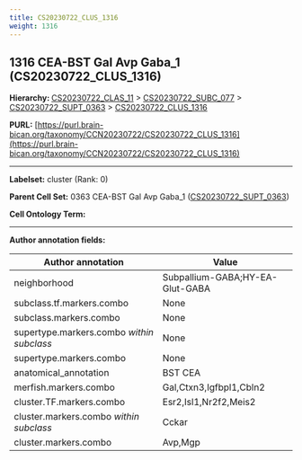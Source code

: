 ```yaml
---
title: CS20230722_CLUS_1316
weight: 1316
---
```

## 1316 CEA-BST Gal Avp Gaba_1 (CS20230722_CLUS_1316)
<b>Hierarchy: </b>
[CS20230722_CLAS_11](../CS20230722_CLAS_11) >
[CS20230722_SUBC_077](../CS20230722_SUBC_077) >
[CS20230722_SUPT_0363](../CS20230722_SUPT_0363) >
[CS20230722_CLUS_1316](../CS20230722_CLUS_1316)

**PURL:** [https://purl.brain-bican.org/taxonomy/CCN20230722/CS20230722_CLUS_1316](https://purl.brain-bican.org/taxonomy/CCN20230722/CS20230722_CLUS_1316)

---


**Labelset:** cluster (Rank: 0)

**Parent Cell Set:** 0363 CEA-BST Gal Avp Gaba_1 ([CS20230722_SUPT_0363](../CS20230722_SUPT_0363))



**Cell Ontology Term:** 

[MARKER GENES.]: #


---

[TRANSFERRED ANNOTATIONS.]: #


[AUTHOR ANNOTATION FIELDS.]: #


**Author annotation fields:**

| Author annotation | Value |
|-------------------|-------|
|neighborhood|Subpallium-GABA;HY-EA-Glut-GABA|
|subclass.tf.markers.combo|None|
|subclass.markers.combo|None|
|supertype.markers.combo _within subclass_|None|
|supertype.markers.combo|None|
|anatomical_annotation|BST CEA|
|merfish.markers.combo|Gal,Ctxn3,Igfbpl1,Cbln2|
|cluster.TF.markers.combo|Esr2,Isl1,Nr2f2,Meis2|
|cluster.markers.combo _within subclass_|Cckar|
|cluster.markers.combo|Avp,Mgp|
